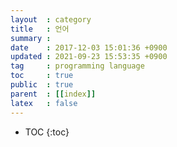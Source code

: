 ```yaml
---
layout  : category
title   : 언어
summary :
date    : 2017-12-03 15:01:36 +0900
updated : 2021-09-23 15:53:35 +0900
tag     : programming language
toc     : true
public  : true
parent  : [[index]]
latex   : false
---
```

* TOC
{:toc}


